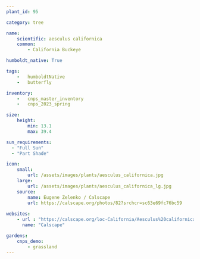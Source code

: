 ```yaml
---
plant_id: 95

category: tree

name:
    scientific: aesculus californica
    common: 
        - California Buckeye

humboldt_native: True

tags: 
    -   humboldtNative
    -   butterfly 

inventory: 
    -   cnps_master_inventory
    -   cnps_2023_spring

size:
    height: 
        min: 13.1
        max: 39.4

sun_requirements:
  - "Full Sun"
  - "Part Shade"

icon: 
    small: 
        url: /assets/images/plants/aesculus_californica.jpg
    large: 
        url: /assets/images/plants/aesculus_californica_lg.jpg
    source:
        name: Eugene Zelenko / Calscape
        url: https://calscape.org/photos/82?srchcr=sc63e69fc76bc59 
 
websites:
    - url : "https://calscape.org/loc-California/Aesculus%20californica(%20)"
      name: "Calscape"

gardens:
    cnps_demo:
        - grassland
---
```

